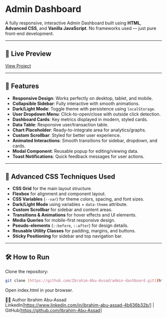 # Admin Dashboard

A fully responsive, interactive Admin Dashboard built using **HTML**, **Advanced CSS**, and **Vanilla JavaScript**.
No frameworks used — just pure front-end development.

---

## 🚀 Live Preview
[View Project](https://ibrahim-abu-assad.github.io/admin-dashboard/)

---

## 📂 Features
- **Responsive Design**: Works perfectly on desktop, tablet, and mobile.
- **Collapsible Sidebar**: Fully interactive with smooth animations.
- **Dark/Light Mode**: Toggle theme with persistence using `localStorage`.
- **User Dropdown Menu**: Click-to-open/close with outside click detection.
- **Dashboard Cards**: Key metrics displayed in modern, styled cards.
- **Data Table**: Responsive user/transaction table.
- **Chart Placeholder**: Ready-to-integrate area for analytics/graphs.
- **Custom Scrollbar**: Styled for better user experience.
- **Animated Interactions**: Smooth transitions for sidebar, dropdown, and cards.
- **Modal Component**: Reusable popup for editing/viewing data.
- **Toast Notifications**: Quick feedback messages for user actions.

---

## 🎨 Advanced CSS Techniques Used
- **CSS Grid** for the main layout structure.
- **Flexbox** for alignment and component layout.
- **CSS Variables** (`--var`) for theme colors, spacing, and font sizes.
- **Dark/Light Mode** using variables + `data-theme` attribute.
- **Custom Scrollbar** for sidebar and content areas.
- **Transitions & Animations** for hover effects and UI elements.
- **Media Queries** for mobile-first responsive design.
- **Pseudo-elements** (`::before`, `::after`) for design details.
- **Reusable Utility Classes** for padding, margins, and buttons.
- **Sticky Positioning** for sidebar and top navigation bar.

---


## 🛠️ How to Run
Clone the repository:

```bash
git clone [https://github.com/Ibrahim-Abu-Assad/admin-dashboard.git](https://github.com/Ibrahim-Abu-Assad/admin-dashboard.git)
```

Open index.html in your browser.

👨‍💻 Author
Ibrahim Abu-Assad
LinkedIn[https://www.linkedin.com/in/ibrahim-abu-assad-4b636b32b/] | GitHub[https://github.com/Ibrahim-Abu-Assad]

